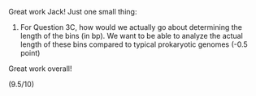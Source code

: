 Great work Jack! Just one small thing:

1. For Question 3C, how would we actually go about determining the length of the bins (in bp). We want to be able to analyze the actual length of these bins compared to typical prokaryotic genomes (-0.5 point)

Great work overall!

(9.5/10)
